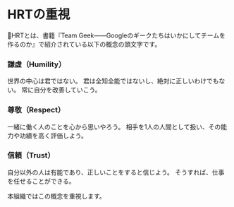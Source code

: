 # HRTの重視
🙌HRTとは、書籍『Team Geek――Googleのギークたちはいかにしてチームを作るのか』で紹介されている以下の概念の頭文字です。

### 謙虚（Humility）
世界の中心は君ではない。 君は全知全能ではないし、絶対に正しいわけでもない。 常に自分を改善していこう。

### 尊敬（Respect）
一緒に働く人のことを心から思いやろう。 相手を1人の人間として扱い、その能力や功績を高く評価しよう。

### 信頼（Trust）
自分以外の人は有能であり、正しいことをすると信じよう。 そうすれば、仕事を任せることができる。


本組織ではこの概念を重視します。